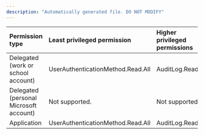 ```yaml
---
description: "Automatically generated file. DO NOT MODIFY"
---
```


|Permission type|Least privileged permission|Higher privileged permissions|
|:---|:---|:---|
|Delegated (work or school account)|UserAuthenticationMethod.Read.All|AuditLog.Read.All|
|Delegated (personal Microsoft account)|Not supported.|Not supported.|
|Application|UserAuthenticationMethod.Read.All|AuditLog.Read.All|


